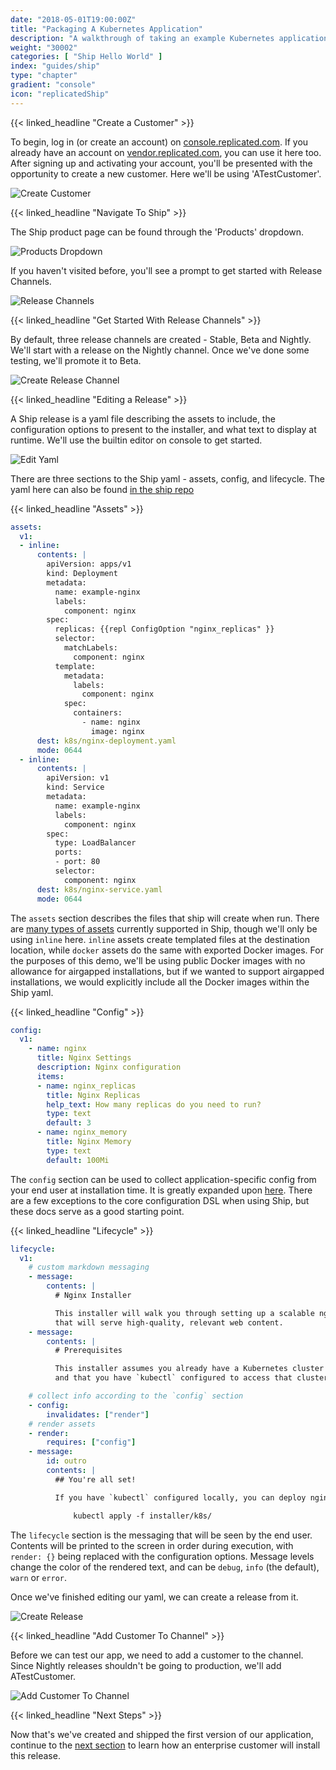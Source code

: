 ```yaml
---
date: "2018-05-01T19:00:00Z"
title: "Packaging A Kubernetes Application"
description: "A walkthrough of taking an example Kubernetes application and packaging it in Replicated Ship"
weight: "30002"
categories: [ "Ship Hello World" ]
index: "guides/ship"
type: "chapter"
gradient: "console"
icon: "replicatedShip"
---
```


{{< linked_headline "Create a Customer" >}}

To begin, log in (or create an account) on [console.replicated.com](https://console.replicated.com). If you already have an account on [vendor.replicated.com](https://vendor.replicated.com), you can use it here too. After signing up and activating your account, you'll be presented with the opportunity to create a new customer. Here we'll be using 'ATestCustomer'.

![Create Customer](/images/guides/ship/created-customer.png)

{{< linked_headline "Navigate To Ship" >}}

The Ship product page can be found through the 'Products' dropdown.

![Products Dropdown](/images/guides/ship/products-dropdown.png)

If you haven't visited before, you'll see a prompt to get started with Release Channels.

![Release Channels](/images/guides/ship/release-channels.png)

{{< linked_headline "Get Started With Release Channels" >}}

By default, three release channels are created - Stable, Beta and Nightly. We'll start with a release on the Nightly channel. Once we've done some testing, we'll promote it to Beta.

![Create Release Channel](/images/guides/ship/stable-beta-nightly.png)

{{< linked_headline "Editing a Release" >}}

A Ship release is a yaml file describing the assets to include, the configuration options to present to the installer, and what text to display at runtime. We'll use the builtin editor on console to get started.

![Edit Yaml](/images/guides/ship/edit-release.png)

There are three sections to the Ship yaml - assets, config, and lifecycle. The yaml here can also be found [in the ship repo](https://github.com/replicatedhq/ship/blob/nginx-example/fixtures/just-nginx/ship.yaml)

{{< linked_headline "Assets" >}}


```yaml
assets:
  v1:
  - inline:
      contents: |
        apiVersion: apps/v1
        kind: Deployment
        metadata:
          name: example-nginx
          labels:
            component: nginx
        spec:
          replicas: {{repl ConfigOption "nginx_replicas" }}
          selector:
            matchLabels:
              component: nginx
          template:
            metadata:
              labels:
                component: nginx
            spec:
              containers:
                - name: nginx
                  image: nginx
      dest: k8s/nginx-deployment.yaml
      mode: 0644
  - inline:
      contents: |
        apiVersion: v1
        kind: Service
        metadata:
          name: example-nginx
          labels:
            component: nginx
        spec:
          type: LoadBalancer
          ports:
          - port: 80
          selector:
            component: nginx
      dest: k8s/nginx-service.yaml
      mode: 0644
```

  The `assets` section describes the files that ship will create when run. There are [many types of assets](/api/ship-assets/assets) currently supported in Ship, though we'll only be using `inline` here. `inline` assets create templated files at the destination location, while `docker` assets do the same with exported Docker images. For the purposes of this demo, we'll be using public Docker images with no allowance for airgapped installations, but if we wanted to support airgapped installations, we would explicitly include all the Docker images within the Ship yaml.
  

{{< linked_headline "Config" >}}

```yaml
config:
  v1:
    - name: nginx
      title: Nginx Settings
      description: Nginx configuration
      items:
      - name: nginx_replicas
        title: Nginx Replicas
        help_text: How many replicas do you need to run?
        type: text
        default: 3
      - name: nginx_memory
        title: Nginx Memory
        type: text
        default: 100Mi
```

The `config` section can be used to collect application-specific config from your end user at installation time. It is greatly expanded upon [here](https://help.replicated.com/docs/config-screen/config-yaml/). There are a few exceptions to the core configuration DSL when using Ship, but these docs serve as a good starting point.

{{< linked_headline "Lifecycle" >}}

```yaml
lifecycle:
  v1:
    # custom markdown messaging 
    - message:
        contents: |
          # Nginx Installer

          This installer will walk you through setting up a scalable nginx pool 
          that will serve high-quality, relevant web content.
    - message:
        contents: |
          # Prerequisites

          This installer assumes you already have a Kubernetes cluster up and running,
          and that you have `kubectl` configured to access that cluster.

    # collect info according to the `config` section
    - config:
        invalidates: ["render"]
    # render assets
    - render:
        requires: ["config"]
    - message:
        id: outro
        contents: |
          ## You're all set!

          If you have `kubectl` configured locally, you can deploy nginx by running

              kubectl apply -f installer/k8s/
```

  The `lifecycle` section is the messaging that will be seen by the end user. Contents will be printed to the screen in order during execution, with `render: {}` being replaced with the configuration options. Message levels change the color of the rendered text, and can be `debug`, `info` (the default), `warn` or `error`.

Once we've finished editing our yaml, we can create a release from it.

![Create Release](/images/guides/ship/create-release.png)

{{< linked_headline "Add Customer To Channel" >}}

Before we can test our app, we need to add a customer to the channel. Since Nightly releases shouldn't be going to production, we'll add ATestCustomer.

![Add Customer To Channel](/images/guides/ship/channel-details-withcust.png)

{{< linked_headline "Next Steps" >}}

Now that's we've created and shipped the first version of our application, continue to the [next section](../installing) to learn how an enterprise customer will install this release.
